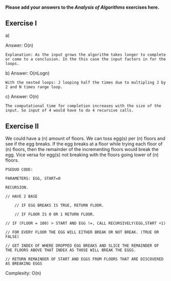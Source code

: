 #### Please add your answers to the ***Analysis of  Algorithms*** exercises here.

## Exercise I

a)

Answer: O(n)
```
Explanation: As the input grows the algorithm takes longer to complete or come to a conclusion. In the this case the input factors in for the loops.
```

b)
Answer: O(nLogn)
```
With the nested loops: J looping half the times due to multipling J by 2 and N times range loop.
```

c)
Answer: O(n)
```
The computational time for completion increases with the size of the input. So input of 4 would have to do 4 recursive calls.
```

## Exercise II

We could have a (n) amount of floors. We can toss egg(s) per (n) floors and see if the egg breaks. If the egg breaks at a floor while trying each floor of (n) floors, then the remainder of the incrementing floors would break the egg. Vice versa for egg(s) not breaking with the floors going lower of (n) floors.

```
PSEDUO CODE:

PARAMETERS: EGG, START=0

RECURSION.

// HAVE 2 BASE

    // IF EGG BREAKS IS TRUE, RETURN FLOOR.

    // IF FLOOR IS 0 OR 1 RETURN FLOOR.

// IF (FLOOR = 100) > START AND EGG !=, CALL RECURSIVELY(EGG,START +1)

// FOR EVERY FLOOR THE EGG WILL EITHER BREAK OR NOT BREAK. (TRUE OR FALSE)

// GET INDEX OF WHERE DROPPED EGG BREAKS AND SLICE THE REMAINDER OF THE FLOORS ABOVE THAT INDEX AS THOSE WILL BREAK THE EGGS.

// RETURN REMAINDER OF START AND EGGS FROM FLOORS THAT ARE DISCOVERED AS BREAKING EGGS
```

Complexity: O(n)
